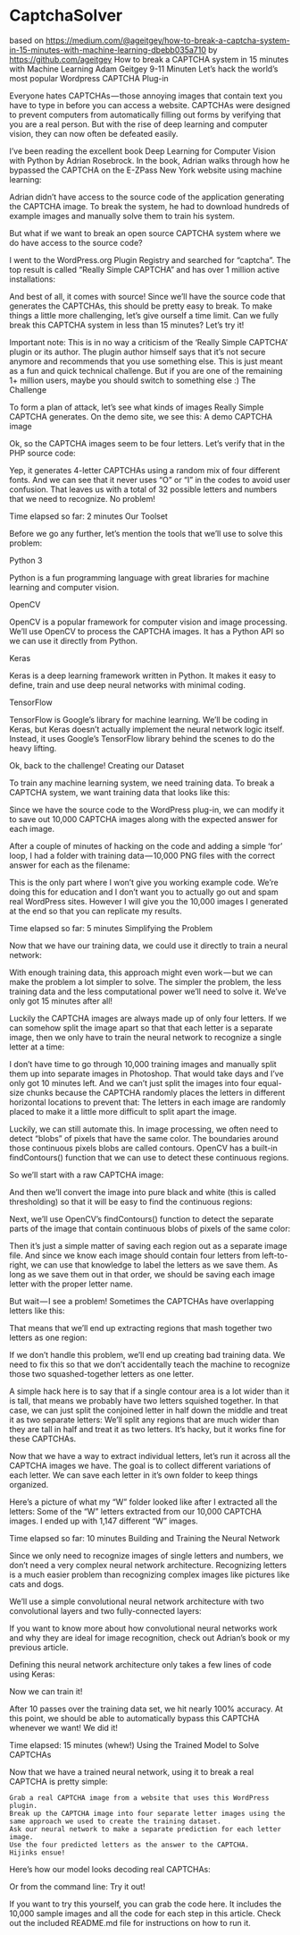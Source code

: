 # CaptchaSolver
based on https://medium.com/@ageitgey/how-to-break-a-captcha-system-in-15-minutes-with-machine-learning-dbebb035a710 by https://github.com/ageitgey
How to break a CAPTCHA system in 15 minutes with Machine Learning
Adam Geitgey
9-11 Minuten
Let’s hack the world’s most popular Wordpress CAPTCHA Plug-in

Everyone hates CAPTCHAs — those annoying images that contain text you have to type in before you can access a website. CAPTCHAs were designed to prevent computers from automatically filling out forms by verifying that you are a real person. But with the rise of deep learning and computer vision, they can now often be defeated easily.

I’ve been reading the excellent book Deep Learning for Computer Vision with Python by Adrian Rosebrock. In the book, Adrian walks through how he bypassed the CAPTCHA on the E-ZPass New York website using machine learning:

Adrian didn’t have access to the source code of the application generating the CAPTCHA image. To break the system, he had to download hundreds of example images and manually solve them to train his system.

But what if we want to break an open source CAPTCHA system where we do have access to the source code?

I went to the WordPress.org Plugin Registry and searched for “captcha”. The top result is called “Really Simple CAPTCHA” and has over 1 million active installations:

And best of all, it comes with source! Since we’ll have the source code that generates the CAPTCHAs, this should be pretty easy to break. To make things a little more challenging, let’s give ourself a time limit. Can we fully break this CAPTCHA system in less than 15 minutes? Let’s try it!

Important note: This is in no way a criticism of the ‘Really Simple CAPTCHA’ plugin or its author. The plugin author himself says that it’s not secure anymore and recommends that you use something else. This is just meant as a fun and quick technical challenge. But if you are one of the remaining 1+ million users, maybe you should switch to something else :)
The Challenge

To form a plan of attack, let’s see what kinds of images Really Simple CAPTCHA generates. On the demo site, we see this:
A demo CAPTCHA image

Ok, so the CAPTCHA images seem to be four letters. Let’s verify that in the PHP source code:

Yep, it generates 4-letter CAPTCHAs using a random mix of four different fonts. And we can see that it never uses “O” or “I” in the codes to avoid user confusion. That leaves us with a total of 32 possible letters and numbers that we need to recognize. No problem!

Time elapsed so far: 2 minutes
Our Toolset

Before we go any further, let’s mention the tools that we’ll use to solve this problem:

Python 3

Python is a fun programming language with great libraries for machine learning and computer vision.

OpenCV

OpenCV is a popular framework for computer vision and image processing. We’ll use OpenCV to process the CAPTCHA images. It has a Python API so we can use it directly from Python.

Keras

Keras is a deep learning framework written in Python. It makes it easy to define, train and use deep neural networks with minimal coding.

TensorFlow

TensorFlow is Google’s library for machine learning. We’ll be coding in Keras, but Keras doesn’t actually implement the neural network logic itself. Instead, it uses Google’s TensorFlow library behind the scenes to do the heavy lifting.

Ok, back to the challenge!
Creating our Dataset

To train any machine learning system, we need training data. To break a CAPTCHA system, we want training data that looks like this:

Since we have the source code to the WordPress plug-in, we can modify it to save out 10,000 CAPTCHA images along with the expected answer for each image.

After a couple of minutes of hacking on the code and adding a simple ‘for’ loop, I had a folder with training data — 10,000 PNG files with the correct answer for each as the filename:

This is the only part where I won’t give you working example code. We’re doing this for education and I don’t want you to actually go out and spam real WordPress sites. However I will give you the 10,000 images I generated at the end so that you can replicate my results.

Time elapsed so far: 5 minutes
Simplifying the Problem

Now that we have our training data, we could use it directly to train a neural network:

With enough training data, this approach might even work — but we can make the problem a lot simpler to solve. The simpler the problem, the less training data and the less computational power we’ll need to solve it. We’ve only got 15 minutes after all!

Luckily the CAPTCHA images are always made up of only four letters. If we can somehow split the image apart so that that each letter is a separate image, then we only have to train the neural network to recognize a single letter at a time:

I don’t have time to go through 10,000 training images and manually split them up into separate images in Photoshop. That would take days and I’ve only got 10 minutes left. And we can’t just split the images into four equal-size chunks because the CAPTCHA randomly places the letters in different horizontal locations to prevent that:
The letters in each image are randomly placed to make it a little more difficult to split apart the image.

Luckily, we can still automate this. In image processing, we often need to detect “blobs” of pixels that have the same color. The boundaries around those continuous pixels blobs are called contours. OpenCV has a built-in findContours() function that we can use to detect these continuous regions.

So we’ll start with a raw CAPTCHA image:

And then we’ll convert the image into pure black and white (this is called thresholding) so that it will be easy to find the continuous regions:

Next, we’ll use OpenCV’s findContours() function to detect the separate parts of the image that contain continuous blobs of pixels of the same color:

Then it’s just a simple matter of saving each region out as a separate image file. And since we know each image should contain four letters from left-to-right, we can use that knowledge to label the letters as we save them. As long as we save them out in that order, we should be saving each image letter with the proper letter name.

But wait — I see a problem! Sometimes the CAPTCHAs have overlapping letters like this:

That means that we’ll end up extracting regions that mash together two letters as one region:

If we don’t handle this problem, we’ll end up creating bad training data. We need to fix this so that we don’t accidentally teach the machine to recognize those two squashed-together letters as one letter.

A simple hack here is to say that if a single contour area is a lot wider than it is tall, that means we probably have two letters squished together. In that case, we can just split the conjoined letter in half down the middle and treat it as two separate letters:
We’ll split any regions that are much wider than they are tall in half and treat it as two letters. It’s hacky, but it works fine for these CAPTCHAs.

Now that we have a way to extract individual letters, let’s run it across all the CAPTCHA images we have. The goal is to collect different variations of each letter. We can save each letter in it’s own folder to keep things organized.

Here’s a picture of what my “W” folder looked like after I extracted all the letters:
Some of the “W” letters extracted from our 10,000 CAPTCHA images. I ended up with 1,147 different “W” images.

Time elapsed so far: 10 minutes
Building and Training the Neural Network

Since we only need to recognize images of single letters and numbers, we don’t need a very complex neural network architecture. Recognizing letters is a much easier problem than recognizing complex images like pictures like cats and dogs.

We’ll use a simple convolutional neural network architecture with two convolutional layers and two fully-connected layers:

If you want to know more about how convolutional neural networks work and why they are ideal for image recognition, check out Adrian’s book or my previous article.

Defining this neural network architecture only takes a few lines of code using Keras:

Now we can train it!

After 10 passes over the training data set, we hit nearly 100% accuracy. At this point, we should be able to automatically bypass this CAPTCHA whenever we want! We did it!

Time elapsed: 15 minutes (whew!)
Using the Trained Model to Solve CAPTCHAs

Now that we have a trained neural network, using it to break a real CAPTCHA is pretty simple:

    Grab a real CAPTCHA image from a website that uses this WordPress plugin.
    Break up the CAPTCHA image into four separate letter images using the same approach we used to create the training dataset.
    Ask our neural network to make a separate prediction for each letter image.
    Use the four predicted letters as the answer to the CAPTCHA.
    Hijinks ensue!

Here’s how our model looks decoding real CAPTCHAs:

Or from the command line:
Try it out!

If you want to try this yourself, you can grab the code here. It includes the 10,000 sample images and all the code for each step in this article. Check out the included README.md file for instructions on how to run it.
